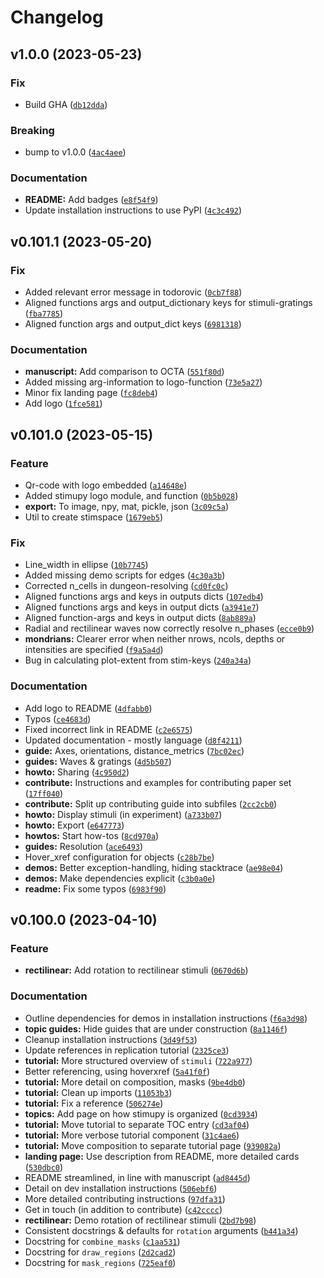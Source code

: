 # Changelog

<!--next-version-placeholder-->

## v1.0.0 (2023-05-23)
### Fix
* Build GHA ([`db12dda`](https://github.com/computational-psychology/stimupy/commit/db12dda349df0ce2e98b0f715d04aed242d3d9dd))

### Breaking
* bump to v1.0.0 ([`4ac4aee`](https://github.com/computational-psychology/stimupy/commit/4ac4aee80bb9529bd28c8c5be05d3d725572feea))

### Documentation
* **README:** Add badges ([`e8f54f9`](https://github.com/computational-psychology/stimupy/commit/e8f54f9ab4c4772e3433388caa7c62506efc883a))
* Update installation instructions to use PyPI ([`4c3c492`](https://github.com/computational-psychology/stimupy/commit/4c3c49227dadabb7ef1950702f0e05079982f2d1))

## v0.101.1 (2023-05-20)
### Fix
* Added relevant error message in todorovic ([`0cb7f88`](https://github.com/computational-psychology/stimupy/commit/0cb7f88a75d78e5ae8d94df3c7363c899b0baaa6))
* Aligned functions args and output_dictionary keys for stimuli-gratings ([`fba7785`](https://github.com/computational-psychology/stimupy/commit/fba77855e4bcea8a6f766c2198e4f4e06ad5b39d))
* Aligned function args and output_dict keys ([`6981318`](https://github.com/computational-psychology/stimupy/commit/6981318e76f1d9bb594aa94a50b07f4639efe804))

### Documentation
* **manuscript:** Add comparison to OCTA ([`551f80d`](https://github.com/computational-psychology/stimupy/commit/551f80d8bde4aa217d7a52a8c1e07cbe9adaef08))
* Added missing arg-information to logo-function ([`73e5a27`](https://github.com/computational-psychology/stimupy/commit/73e5a2750d96772fe47add14a97a3a2803f25c07))
* Minor fix landing page ([`fc8deb4`](https://github.com/computational-psychology/stimupy/commit/fc8deb4dee9c1fc09c7495691feb49beb38225f0))
* Add logo ([`1fce581`](https://github.com/computational-psychology/stimupy/commit/1fce58114fe5888f0c3381b16e49f771684e49b7))

## v0.101.0 (2023-05-15)
### Feature
* Qr-code with logo embedded ([`a14648e`](https://github.com/computational-psychology/stimupy/commit/a14648eb05f8469e9780aedf2db6d90f3c551722))
* Added stimupy logo module, and function ([`0b5b028`](https://github.com/computational-psychology/stimupy/commit/0b5b0281fc444d8a58fce37c9144ce2a882e3f34))
* **export:** To image, npy, mat, pickle, json ([`3c09c5a`](https://github.com/computational-psychology/stimupy/commit/3c09c5a39f4fabed91f67096df22f8bb920a8002))
* Util to create stimspace ([`1679eb5`](https://github.com/computational-psychology/stimupy/commit/1679eb5def54a97f826c3cb7cbbc1a982f194f18))

### Fix
* Line_width in ellipse ([`10b7745`](https://github.com/computational-psychology/stimupy/commit/10b77458186e331c721ee3a1d488ab3d32251688))
* Added missing demo scripts for edges ([`4c30a3b`](https://github.com/computational-psychology/stimupy/commit/4c30a3bc4a8d2648e9c4bb2e3ab9055916c82762))
* Corrected n_cells in dungeon-resolving ([`cd0fc0c`](https://github.com/computational-psychology/stimupy/commit/cd0fc0ca09a85bb829ca23bfe72171c05c66d6db))
* Aligned functions args and keys in outputs dicts ([`107edb4`](https://github.com/computational-psychology/stimupy/commit/107edb40a5030274b10de4a962b19939d26818ab))
* Aligned functions args and keys in output dicts ([`a3941e7`](https://github.com/computational-psychology/stimupy/commit/a3941e76c43554df8049215ecf439392bc11df1c))
* Aligned function-args and keys in output dicts ([`8ab889a`](https://github.com/computational-psychology/stimupy/commit/8ab889a30a933f4f915f9670250265b5977bacca))
* Radial and rectilinear waves now correctly  resolve n_phases ([`ecce0b9`](https://github.com/computational-psychology/stimupy/commit/ecce0b9c057ea4eda7d9fc4e3c3ea9b2dff0d008))
* **mondrians:** Clearer error when neither nrows, ncols, depths or intensities are specified ([`f9a5a4d`](https://github.com/computational-psychology/stimupy/commit/f9a5a4d04048040bab367c2b6bdd62307977f657))
* Bug in calculating plot-extent from stim-keys ([`240a34a`](https://github.com/computational-psychology/stimupy/commit/240a34a66fa733295bfbc62a154b15a434e9728e))

### Documentation
* Add logo to README ([`4dfabb0`](https://github.com/computational-psychology/stimupy/commit/4dfabb0719ea32c41425e8d8b2cc1f95097b9094))
* Typos ([`ce4683d`](https://github.com/computational-psychology/stimupy/commit/ce4683d3f40f0a54530874ad423b5d7140443f75))
* Fixed incorrect link in README ([`c2e6575`](https://github.com/computational-psychology/stimupy/commit/c2e65751a79d6b1b13790a49ac7bf700ffa2e6dc))
* Updated documentation - mostly language ([`d8f4211`](https://github.com/computational-psychology/stimupy/commit/d8f4211e108f1161fda3cb2c43450caa5822d786))
* **guide:** Axes, orientations, distance_metrics ([`7bc02ec`](https://github.com/computational-psychology/stimupy/commit/7bc02ecb7fac8bfd398ff9fe2e91542a534c172e))
* **guides:** Waves & gratings ([`4d5b507`](https://github.com/computational-psychology/stimupy/commit/4d5b5077ba2203035f201a7947258d7b81a1cc3a))
* **howto:** Sharing ([`4c950d2`](https://github.com/computational-psychology/stimupy/commit/4c950d2e7feb6cb5ae015f79aa1e2ec8a25e3caa))
* **contribute:** Instructions and examples for contributing paper set ([`17ff040`](https://github.com/computational-psychology/stimupy/commit/17ff040428b7310911fea83ab31d505e7dfa4e94))
* **contribute:** Split up contributing guide into subfiles ([`2cc2cb0`](https://github.com/computational-psychology/stimupy/commit/2cc2cb01cce22f9c753773460e56510c269c0a2c))
* **howto:** Display stimuli (in experiment) ([`a733b07`](https://github.com/computational-psychology/stimupy/commit/a733b078e4cd057d29435f26d7bb095f887dd4c5))
* **howto:** Export ([`e647773`](https://github.com/computational-psychology/stimupy/commit/e64777398f2f6c51c9e8318a701355a15c8ea2e3))
* **howtos:** Start how-tos ([`8cd970a`](https://github.com/computational-psychology/stimupy/commit/8cd970a645e1ec0a0242b7cc1b3c2457d7ea6745))
* **guides:** Resolution ([`ace6493`](https://github.com/computational-psychology/stimupy/commit/ace64939b5b647665f7694889bee28df5e6b72d4))
* Hover_xref configuration for objects ([`c28b7be`](https://github.com/computational-psychology/stimupy/commit/c28b7be15a9903fc49d6e413a5d274e64aabb157))
* **demos:** Better exception-handling, hiding stacktrace ([`ae98e04`](https://github.com/computational-psychology/stimupy/commit/ae98e04b99b5ffb509935cd67a1fb23a6c659bf2))
* **demos:** Make dependencies explicit ([`c3b0a0e`](https://github.com/computational-psychology/stimupy/commit/c3b0a0e6e7cf6002c6df83eaa044dd98175877c5))
* **readme:** Fix some typos ([`6983f90`](https://github.com/computational-psychology/stimupy/commit/6983f90426b5dd4ddd162ede42016a70ffdd1b7b))

## v0.100.0 (2023-04-10)
### Feature
* **rectilinear:** Add rotation to rectilinear stimuli ([`0670d6b`](https://github.com/computational-psychology/stimupy/commit/0670d6b07b201fd0f4c0c3f8d4af6480351d2f09))

### Documentation
* Outline dependencies for demos in installation instructions ([`f6a3d98`](https://github.com/computational-psychology/stimupy/commit/f6a3d981d9e43c5567dd6237230819fc60b60403))
* **topic guides:** Hide guides that are under construction ([`8a1146f`](https://github.com/computational-psychology/stimupy/commit/8a1146fb7968227b9add217fa0b54b2e63ccfd3c))
* Cleanup installation instructions ([`3d49f53`](https://github.com/computational-psychology/stimupy/commit/3d49f53d7fbcb8018ce5811f1a0ab67bae75c132))
* Update references in replication tutorial ([`2325ce3`](https://github.com/computational-psychology/stimupy/commit/2325ce37b86e8641379ba4e8412ca45251de3033))
* **tutorial:** More structured overview of `stimuli` ([`722a977`](https://github.com/computational-psychology/stimupy/commit/722a97799997d091f3445c7e7b8a71446a7bfb45))
* Better referencing, using hoverxref ([`5a41f0f`](https://github.com/computational-psychology/stimupy/commit/5a41f0f7e24aab0349f97faca5fed3c925997adc))
* **tutorial:** More detail on composition, masks ([`9be4db0`](https://github.com/computational-psychology/stimupy/commit/9be4db035c37c921aefc846c89e286ad8fba56cc))
* **tutorial:** Clean up imports ([`11053b3`](https://github.com/computational-psychology/stimupy/commit/11053b373cf98567a4a786a34d4db464efb57759))
* **tutorial:** Fix a reference ([`506274e`](https://github.com/computational-psychology/stimupy/commit/506274ef9002cb217f466e60de45f4a7eb6d9bd1))
* **topics:** Add page on how stimupy is organized ([`0cd3934`](https://github.com/computational-psychology/stimupy/commit/0cd39345f0647648ca37e629fad568cd124c867e))
* **tutorial:** Move tutorial to separate TOC entry ([`cd3af04`](https://github.com/computational-psychology/stimupy/commit/cd3af04c78c25eef6f0ff4e3243365ee6620da1d))
* **tutorial:** More verbose tutorial component ([`31c4ae6`](https://github.com/computational-psychology/stimupy/commit/31c4ae69223ba8c507155010ed509c462c4b80b1))
* **tutorial:** Move composition to separate tutorial page ([`939082a`](https://github.com/computational-psychology/stimupy/commit/939082a5a69f6ccdc087d1e7c5ebb1ae530128c4))
* **landing page:** Use description from README, more detailed cards ([`530dbc0`](https://github.com/computational-psychology/stimupy/commit/530dbc0d2997d4e94ae9a23f6457c05a669099c6))
* README streamlined, in line with manuscript ([`ad8445d`](https://github.com/computational-psychology/stimupy/commit/ad8445d55955044e57ab494ddbbf5889d7b70653))
* Detail on dev installation instructions ([`506ebf6`](https://github.com/computational-psychology/stimupy/commit/506ebf6ba60e2afc7c2e76434a03ac766bf48cff))
* More detailed contributing instructions ([`97dfa31`](https://github.com/computational-psychology/stimupy/commit/97dfa313f979fd24fc762cb485ec58f6ac293082))
* Get in touch (in addition to contribute) ([`c42cccc`](https://github.com/computational-psychology/stimupy/commit/c42ccccbfa162f4231a18a274a2715476f631716))
* **rectilinear:** Demo rotation of rectilinear stimuli ([`2bd7b98`](https://github.com/computational-psychology/stimupy/commit/2bd7b9861373b0680884c383c03c7ec00e37cc4a))
* Consistent docstrings & defaults for `rotation` arguments ([`b441a34`](https://github.com/computational-psychology/stimupy/commit/b441a3437c0b7127b060fc36cbed43d03c90cba4))
* Docstring for `combine_masks` ([`c1aa531`](https://github.com/computational-psychology/stimupy/commit/c1aa5314536aef4bb974c7265f201c46875a69bf))
* Docstring for `draw_regions` ([`2d2cad2`](https://github.com/computational-psychology/stimupy/commit/2d2cad2b5da102b127f40f21f82355ed5f9dee36))
* Docstring for `mask_regions` ([`725eaf0`](https://github.com/computational-psychology/stimupy/commit/725eaf0863a9c72b61d49d7a8f4db2bb74d7181b))
